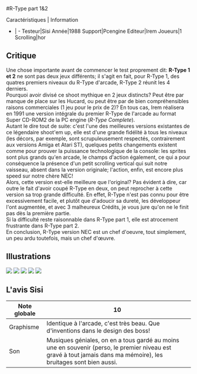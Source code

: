 #R-Type part 1&2

Caractéristiques | Information
- | -
Testeur|Sisi
Année|1988
Support|Pcengine
Editeur|Irem
Joueurs|1
Scrolling|hor

## Critique
Une chose importante avant de commencer le test proprement dit: <b>R-Type 1 et 2</b> ne sont pas deux jeux différents; il s'agit en fait, pour R-Type 1, des quatres premiers niveaux du R-Type d'arcade, R-Type 2 réunit les 4 derniers.<br/>Pourquoi avoir divisé ce shoot mythique en 2 jeux distincts? Peut être par manque de place sur les Hucard, ou peut être par de bien compréhensibles raisons commerciales (1 jeu pour le prix de 2)? En tous cas, Irem réalisera en 1991 une version intégrale du premier R-Type de l'arcade au format Super CD-ROM2 de la PC engine (<i>R-Type Complete</i>).<br/>Autant le dire tout de suite: c'est l'une des meilleures versions existantes de ce légendaire shoot'em up, elle est d'une grande fidélité à tous les niveaux (les décors, par exemple, sont scrupuleusement respectés, contrairement aux versions Amiga et Atari ST), quelques petits changements existent comme pour prouver la puissance technologique de la console: les sprites sont plus grands qu'en arcade, le champs d'action également, ce qui a pour conséquence la présence d'un petit scrolling vertical qui suit notre vaisseau, absent dans la version originale; l'action, enfin, est encore plus speed sur notre chère NEC! <br/>Alors, cette version est-elle meilleure que l'original? Pas évident à dire, car outre le fait d'avoir coupé R-Type en deux, on peut reprocher à cette version sa trop grande difficulté. En effet, R-Type n'est pas connu pour être excessivement facile, et plutôt que d'adoucir sa dureté, les développeur l'ont augmentée, et avec 3 malheureux Crédits, je vous jure qu'on ne le finit pas dès la première partie.<br/>Si la difficulté reste raisonnable dans R-Type part 1, elle est atrocement frustrante dans R-Type part 2.<br/>En conclusion, R-Type version NEC est un chef d'oeuvre, tout simplement, un peu ardu toutefois, mais un chef d'œuvre.

## Illustrations
![](http://www.shmup.com/images/thumbs/img_fiche_1_484.gif)
![](http://www.shmup.com/images/thumbs/img_fiche_2_484.gif)
![](http://www.shmup.com/images/thumbs/img_fiche_3_484.gif)
![](http://www.shmup.com/images/thumbs/)
![](http://www.shmup.com/images/thumbs/)

## L'avis Sisi
Note globale|10
-|-
Graphisme|Identique à l'arcade, c'est très beau. Que d'inventions dans le design des boss!
Son|Musiques géniales, on en a tous gardé  au moins une en souvenir (perso, le premier niveau est gravé à tout jamais dans ma mémoire), les bruitages sont bien aussi.
